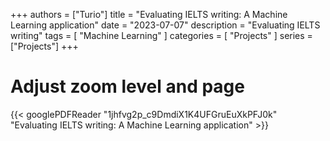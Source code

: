 +++
authors = ["Turio"]
title = "Evaluating IELTS writing: A Machine Learning application"
date = "2023-07-07"
description = "Evaluating IELTS writing"
tags = [
    "Machine Learning"
]
categories = [
    "Projects"
]
series = ["Projects"]
+++


# Adjust zoom level and page
{{< googlePDFReader "1jhfvg2p_c9DmdiX1K4UFGruEuXkPFJ0k" "Evaluating IELTS writing: A Machine Learning application" >}}
